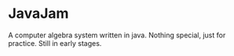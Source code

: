 # JavaJam
A computer algebra system written in java. Nothing special, just for practice. Still in early stages.
